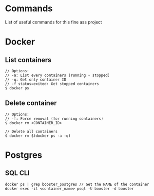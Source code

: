 # Commands
List of useful commands for this fine ass project

# Docker
## List containers
```
// Options: 
// -a: List every containers (running + stopped)
// -q: Get only container ID
// -f status=exited: Get stopped containers
$ docker ps
```


## Delete container
```
// Options:
// -f: Force removal (for running containers)
$ docker rm <CONTAINER_ID>

// Delete all containers
$ docker rm $(docker ps -a -q)
```

# Postgres
## SQL CLI
```
docker ps | grep booster_postgres // Get the NAME of the container
docker exec -it <container_name> psql -U booster -d booster
```
